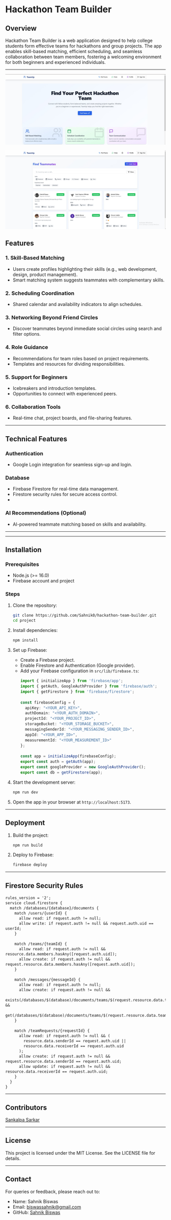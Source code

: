 # Hackathon Team Builder

## Overview
Hackathon Team Builder is a web application designed to help college students form effective teams for hackathons and group projects. The app enables skill-based matching, efficient scheduling, and seamless collaboration between team members, fostering a welcoming environment for both beginners and experienced individuals.

---
![image alt](https://github.com/Sahnik0/Team-Up/blob/5ee2ff82681fb08723e175db6fd3783b9a12b6c2/WhatsApp%20Image%202025-01-26%20at%2021.21.49_0095e22f.jpg)

![image alt](https://github.com/Sahnik0/Team-Up/blob/d3a5af315e6510d96187a6452d18adaea59a6e9a/WhatsApp%20Image%202025-01-26%20at%2021.22.27_9a591684.jpg)
## Features
### 1. **Skill-Based Matching**
- Users create profiles highlighting their skills (e.g., web development, design, product management).
- Smart matching system suggests teammates with complementary skills.

### 2. **Scheduling Coordination**
- Shared calendar and availability indicators to align schedules.

### 3. **Networking Beyond Friend Circles**
- Discover teammates beyond immediate social circles using search and filter options.

### 4. **Role Guidance**
- Recommendations for team roles based on project requirements.
- Templates and resources for dividing responsibilities.

### 5. **Support for Beginners**
- Icebreakers and introduction templates.
- Opportunities to connect with experienced peers.

### 6. **Collaboration Tools**
- Real-time chat, project boards, and file-sharing features.

---

## Technical Features
### **Authentication**
- Google Login integration for seamless sign-up and login.

### **Database**
- Firebase Firestore for real-time data management.
- Firestore security rules for secure access control.
- 

### **AI Recommendations (Optional)**
- AI-powered teammate matching based on skills and availability.

---

---

## Installation

### Prerequisites
- Node.js (>= 16.0)
- Firebase account and project

### Steps
1. Clone the repository:
   ```bash
   git clone https://github.com/Sahnik0/hackathon-team-builder.git
   cd project
   ```

2. Install dependencies:
   ```bash
   npm install
   ```

3. Set up Firebase:
   - Create a Firebase project.
   - Enable Firestore and Authentication (Google provider).
   - Add your Firebase configuration in `src/lib/firebase.ts`:
     ```typescript
     import { initializeApp } from 'firebase/app';
     import { getAuth, GoogleAuthProvider } from 'firebase/auth';
     import { getFirestore } from 'firebase/firestore';

     const firebaseConfig = {
       apiKey: "<YOUR_API_KEY>",
       authDomain: "<YOUR_AUTH_DOMAIN>",
       projectId: "<YOUR_PROJECT_ID>",
       storageBucket: "<YOUR_STORAGE_BUCKET>",
       messagingSenderId: "<YOUR_MESSAGING_SENDER_ID>",
       appId: "<YOUR_APP_ID>",
       measurementId: "<YOUR_MEASUREMENT_ID>"
     };

     const app = initializeApp(firebaseConfig);
     export const auth = getAuth(app);
     export const googleProvider = new GoogleAuthProvider();
     export const db = getFirestore(app);
     ```

4. Start the development server:
   ```bash
   npm run dev
   ```

5. Open the app in your browser at `http://localhost:5173`.

---

## Deployment
1. Build the project:
   ```bash
   npm run build
   ```

2. Deploy to Firebase:
   ```bash
   firebase deploy
   ```

---

## Firestore Security Rules
```firestore
rules_version = '2';
service cloud.firestore {
  match /databases/{database}/documents {
    match /users/{userId} {
      allow read: if request.auth != null;
      allow write: if request.auth != null && request.auth.uid == userId;
    }

    match /teams/{teamId} {
      allow read: if request.auth != null && resource.data.members.hasAny([request.auth.uid]);
      allow create: if request.auth != null && request.resource.data.members.hasAny([request.auth.uid]);
    }

    match /messages/{messageId} {
      allow read: if request.auth != null;
      allow create: if request.auth != null &&
        exists(/databases/$(database)/documents/teams/$(request.resource.data.teamId)) &&
        get(/databases/$(database)/documents/teams/$(request.resource.data.teamId)).data.members.hasAny([request.auth.uid]);
    }

    match /teamRequests/{requestId} {
      allow read: if request.auth != null && (
        resource.data.senderId == request.auth.uid ||
        resource.data.receiverId == request.auth.uid
      );
      allow create: if request.auth != null && request.resource.data.senderId == request.auth.uid;
      allow update: if request.auth != null && resource.data.receiverId == request.auth.uid;
    }
  }
}
```

---

## Contributors
[Sankalpa Sarkar](https://github.com/sanks011)

---

## License
This project is licensed under the MIT License. See the LICENSE file for details.

---

## Contact
For queries or feedback, please reach out to:
- Name: Sahnik Biswas
- Email: biswassahnik@gmail.com
- GitHub: [Sahnik Biswas](https://github.com/Sahnik0)

